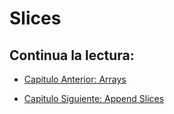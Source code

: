 # Slices

## Continua la lectura:

- [Capitulo Anterior: Arrays](./../29_Arrays)

- [Capitulo Siguiente: Append Slices](./../31_Append-Slices)
